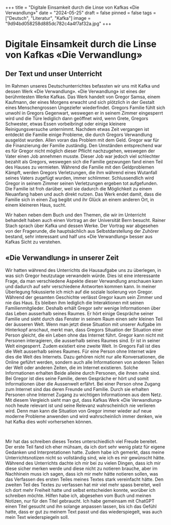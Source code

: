 +++
title = "Digitale Einsamkeit durch die Linse von Kafkas «Die Verwandlung»"
date = "2024-05-25"
draft = false
pinned = false
tags = ["Deutsch", "Literatur", "Kafka"]
image = "9d94bd058258d885dc782c4a4f7af32a.jpg"
+++
<!--StartFragment-->

# Digitale Einsamkeit durch die Linse von Kafkas «Die Verwandlung»

## Der Text und unser Unterricht

Im Rahmen unseres Deutschunterrichtes befassten wir uns mit Kafka und dessen Werk «Die Verwandlung». «Die Verwandlung» ist eines der berühmtesten Werke Kafkas. Das Werk handelt von Gregor Samsa, einem Kaufmann, der eines Morgens erwacht und sich plötzlich in der Gestalt eines Menschengrossen Ungeziefer wiederfindet. Gregors Familie fühlt sich unwohl in Gregors Gegenwart, weswegen er in seinem Zimmer eingesperrt wird und die Türe lediglich dann geöffnet wird, wenn Grete, Gregors Schwester, etwas Essen vorbeibringt oder einige kleinere Reinigungsversuche unternimmt. Nachdem etwas Zeit vergangen ist entdeckt die Familie einige Probleme, die durch Gregors Verwandlung ausgelöst wurden. Allen voran das Problem mit dem Geld. Gregor war für die Finanzierung der Familie zuständig. Den Umständen entsprechend war es für Gregor nicht möglich dieser Pflicht nachzugehen, weswegen der Vater einen Job annehmen musste. Dieser Job war jedoch viel schlechter bezahlt als Gregors, weswegen sich die Familie gezwungen fand einen Teil des Hauses zu vermieten. Während die Familie mit den Geldproblemen Kämpft, werden Gregors Verletzungen, die ihm während eines Wutanfall seines Vaters zugefügt wurden, immer schlimmer. Schlussendlich wird Gregor in seinem Zimmer seinen Verletzungen ergeben tot aufgefunden. Die Familie ist froh darüber, weil sie dadurch die Möglichkeit zu einem Neuanfang haben und auch direkt nutzen. Das Werk endet damit, dass die Familie sich in einen Zug begibt und ihr Glück an einem anderen Ort, in einem kleineren Haus, sucht.

Wir haben neben dem Buch und den Themen, die wir im Unterricht behandelt haben auch einen Vortrag an der Universität Bern besucht. Rainer Stach sprach über Kafka und dessen Werke. Der Vortrag war abgesehen von der Fragerunde, die hauptsächlich aus Selbstdarstellung der Zuhörer bestand, sehr interessant und half uns «Die Verwandlung» besser aus Kafkas Sicht zu verstehen.

## «Die Verwandlung» in unserer Zeit

Wir hatten während des Unterrichts die Hausaufgabe uns zu überlegen, in was sich Gregor heutzutage verwandeln würde. Dies ist eine interessante Frage, da man verschiedene Aspekte dieser Verwandlung anschauen kann und dadurch auf sehr verschiedene Antworten kommen kann. In meiner Überlegung fokussierte ich mich auf die soziale Isolierung von Gregor. Während der gesamten Geschichte verlässt Gregor kaum sein Zimmer und nie das Haus. Es bleiben ihm lediglich die Interaktionen mit seinen Familienmitglieder. Deshalb erhält Gregor sehr wenige Informationen über das Leben ausserhalb seines Raumes. Er hört einige Gespräche seiner Familie und sieht durch das Fenster in seinem Raum einen sehr kleinen Teil der äusseren Welt. Wenn man jetzt diese Situation mit unserer Aufgabe im Hinterkopf anschaut, merkt man, dass Gregors Situation der Situation einer Person gleicht, die ein Leben ohne das Internet führt. Gregor kann nicht mit Personen interagieren, die ausserhalb seines Raumes sind. Er ist in seiner Welt eingesperrt. Zudem existiert eine zweite Welt. In Gregors Fall ist dies die Welt ausserhalb seines Raumes. Für eine Person ohne Internet wäre dies die Welt des Internets. Dazu gehören nicht nur alle Konversationen, die Online geführt werden, sondern auch alle Informationen von anderen Teilen der Welt oder anderen Zeiten, die im Internet existieren. Solche Informationen erhalten Beide alleine durch Personen, die ihnen nahe sind. Bei Gregor ist dies seine Familie, deren Gespräche er hört und somit Informationen über die Aussenwelt erfährt. Bei einer Person ohne Zugang zum Internet sind das deren Freunde und Familie. Durch sie erhalten Personen ohne Internet Zugang zu wichtigen Informationen aus dem Netz. Mit diesem Vergleich sieht man gut, dass Kafkas Werk «Die Verwandlung» noch heute relevant ist und seine Relevanz wahrscheinlich nie verlieren wird. Denn man kann die Situation von Gregor immer wieder auf neue moderne Probleme anwenden und wird wahrscheinlich immer denken, wie hat Kafka dies wohl vorhersehen können.

 



Mir hat das schreiben dieses Textes unterschiedlich viel Freude bereitet. Der erste Teil fand ich eher mühsam, da ich dort sehr wenig platz für eigene Gedanken und Interpretationen hatte. Zudem habe ich gemerkt, dass meine Unterrichtsnotizen nicht so vollständig sind, wie ich es mir gewünscht hätte. Während des Unterrichts dachte ich mir bei zu vielen Dingen, dass ich mir diese sicher merken werde und diese nicht zu notieren brauche, aber im Nachhinein muss ich sagen, dass ich mir mehr hätte notieren sollen, was das Verfassen des ersten Teiles meines Textes stark vereinfacht hätte. Den zweiten Teil des Textes zu verfassen hat mir viel mehr spass bereitet, weil ich dort mehr Freiheit hatte und selbst entscheiden konnte, worüber ich schreiben möchte. Hilfen habe ich, abgesehen vom Buch und meinen Notizen, nur für den Titel gebraucht. Ich habe gemeinsam mit ChatGPT einen Titel gesucht und ihn solange anpassen lassen, bis ich das Gefühl hatte, dass er gut zu meinem Text passt und das wiederspiegelt, was auch mein Text wiederspiegeln soll.

<!--EndFragment-->